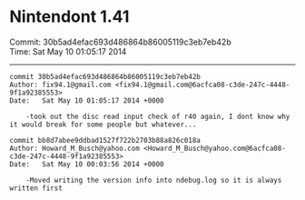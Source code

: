 # Nintendont 1.41
Commit: 30b5ad4efac693d486864b86005119c3eb7eb42b  
Time: Sat May 10 01:05:17 2014   

-----

```
commit 30b5ad4efac693d486864b86005119c3eb7eb42b
Author: fix94.1@gmail.com <fix94.1@gmail.com@6acfca08-c3de-247c-4448-9f1a92385553>
Date:   Sat May 10 01:05:17 2014 +0000

    -took out the disc read input check of r40 again, I dont know why it would break for some people but whatever...
```

```
commit bb8d7abee9ddbad1527f722b2703b88a826c018a
Author: Howard_M_Busch@yahoo.com <Howard_M_Busch@yahoo.com@6acfca08-c3de-247c-4448-9f1a92385553>
Date:   Sat May 10 00:03:56 2014 +0000

    -Moved writing the version info into ndebug.log so it is always written first
```
